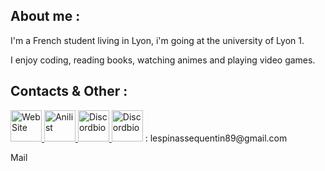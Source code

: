 ## About me :

I'm a French student living in Lyon, i'm going at the university of Lyon 1.
</p>
I enjoy coding, reading books, watching animes and playing video games.

## Contacts & Other :

<a href="https://risolju.github.io/Website/">
  <img alt="WebSite" src="https://upload.wikimedia.org/wikipedia/commons/9/9c/GNOME_Web_logo.png" width=50px>
</a>

<a href="https://anilist.co/user/RiSolJu/">
  <img alt="Anilist" src="https://anilist.co/img/icons/android-chrome-512x512.png" width=50px>
</a>
<a href="https://discord.bio/p/risolju">
  <img alt="Discordbio" src="https://images-eu.ssl-images-amazon.com/images/I/51lpm9SpsJL.png" width=50px>
</a>
<a> <img alt="Discordbio" src="https://upload.wikimedia.org/wikipedia/fr/a/a7/Mail_%28Apple%29_logo.png" width=50px> : lespinassequentin89@gmail.com </a>


Mail


